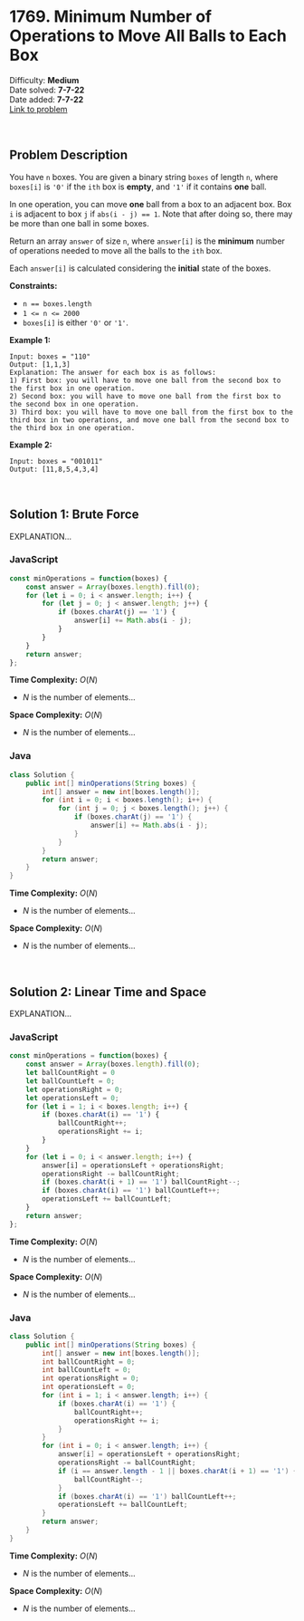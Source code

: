 # 1769. Minimum Number of Operations to Move All Balls to Each Box

Difficulty: **Medium**  
Date solved: **7-7-22**  
Date added: **7-7-22**  
[Link to problem](https://leetcode.com/problems/minimum-number-of-operations-to-move-all-balls-to-each-box/)

<br>

## Problem Description

You have `n` boxes. You are given a binary string `boxes` of length `n`, where `boxes[i]` is `'0'` if the `ith` box is **empty**, and `'1'` if it contains **one** ball.

In one operation, you can move **one** ball from a box to an adjacent box. Box `i` is adjacent to box `j` if `abs(i - j) == 1`. Note that after doing so, there may be more than one ball in some boxes.

Return an array `answer` of size `n`, where `answer[i]` is the **minimum** number of operations needed to move all the balls to the `ith` box.

Each `answer[i]` is calculated considering the **initial** state of the boxes.

**Constraints:**

- `n == boxes.length`
- `1 <= n <= 2000`
- `boxes[i]` is either `'0'` or `'1'`.

**Example 1:**

```
Input: boxes = "110"
Output: [1,1,3]
Explanation: The answer for each box is as follows:
1) First box: you will have to move one ball from the second box to the first box in one operation.
2) Second box: you will have to move one ball from the first box to the second box in one operation.
3) Third box: you will have to move one ball from the first box to the third box in two operations, and move one ball from the second box to the third box in one operation.
```

**Example 2:**

```
Input: boxes = "001011"
Output: [11,8,5,4,3,4]
```

<br>

## Solution 1: Brute Force

EXPLANATION...

### **JavaScript**

```js
const minOperations = function(boxes) {
    const answer = Array(boxes.length).fill(0);
    for (let i = 0; i < answer.length; i++) {
        for (let j = 0; j < answer.length; j++) {
            if (boxes.charAt(j) == '1') {
                answer[i] += Math.abs(i - j);   
            }
        }
    }
    return answer;
};
```

**Time Complexity:** $O(N)$
- $N$ is the number of elements...

**Space Complexity:** $O(N)$
- $N$ is the number of elements...

### **Java**

```java
class Solution {
    public int[] minOperations(String boxes) {
        int[] answer = new int[boxes.length()];
        for (int i = 0; i < boxes.length(); i++) {
            for (int j = 0; j < boxes.length(); j++) {
                if (boxes.charAt(j) == '1') {
                    answer[i] += Math.abs(i - j);
                }
            }
        }
        return answer;
    }
}
```

**Time Complexity:** $O(N)$
- $N$ is the number of elements...

**Space Complexity:** $O(N)$
- $N$ is the number of elements...

<br>

## Solution 2: Linear Time and Space

EXPLANATION...

### **JavaScript**

```js
const minOperations = function(boxes) {
    const answer = Array(boxes.length).fill(0);
    let ballCountRight = 0
    let ballCountLeft = 0;
    let operationsRight = 0;    
    let operationsLeft = 0;
    for (let i = 1; i < boxes.length; i++) {
        if (boxes.charAt(i) == '1') {
            ballCountRight++;
            operationsRight += i;
        }
    }
    for (let i = 0; i < answer.length; i++) {
        answer[i] = operationsLeft + operationsRight;
        operationsRight -= ballCountRight;
        if (boxes.charAt(i + 1) == '1') ballCountRight--;
        if (boxes.charAt(i) == '1') ballCountLeft++;
        operationsLeft += ballCountLeft;
    }
    return answer;
};
```

**Time Complexity:** $O(N)$
- $N$ is the number of elements...

**Space Complexity:** $O(N)$
- $N$ is the number of elements...

### **Java**

```java
class Solution {
    public int[] minOperations(String boxes) {
        int[] answer = new int[boxes.length()];
        int ballCountRight = 0;
        int ballCountLeft = 0;
        int operationsRight = 0;
        int operationsLeft = 0;
        for (int i = 1; i < answer.length; i++) {
            if (boxes.charAt(i) == '1') {
                ballCountRight++;
                operationsRight += i;
            }
        }
        for (int i = 0; i < answer.length; i++) {
            answer[i] = operationsLeft + operationsRight;
            operationsRight -= ballCountRight;
            if (i == answer.length - 1 || boxes.charAt(i + 1) == '1') {
                ballCountRight--;
            }
            if (boxes.charAt(i) == '1') ballCountLeft++;
            operationsLeft += ballCountLeft;
        }
        return answer;
    }
}
```

**Time Complexity:** $O(N)$
- $N$ is the number of elements...

**Space Complexity:** $O(N)$
- $N$ is the number of elements...